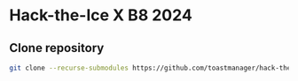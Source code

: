 # Hack-the-Ice X B8 2024

## Clone repository
```bash
git clone --recurse-submodules https://github.com/toastmanager/hack-the-ice-2024.git
```